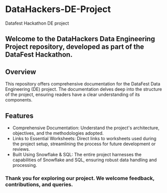 # DataHackers-DE-Project
Datafest Hackathon DE project

## Welcome to the DataHackers Data Engineering Project repository, developed as part of the DataFest Hackathon.

## Overview
This repository offers comprehensive documentation for the DataFest Data Engineering (DE) project. The documentation delves deep into the structure of the project, ensuring readers have a clear understanding of its components.

## Features
- Comprehensive Documentation: Understand the project's architecture, objectives, and the methodologies adopted.
- Links to Essential Worksheets: Direct links to worksheets used during the project setup, streamlining the process for future development or reviews.
- Built Using Snowflake & SQL: The entire project harnesses the capabilities of Snowflake and SQL, ensuring robust data handling and processing.


### Thank you for exploring our project. We welcome feedback, contributions, and queries.
